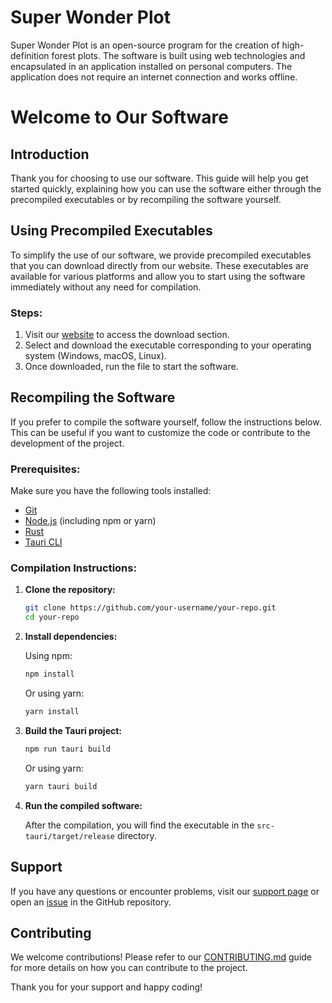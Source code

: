 # Super Wonder Plot

Super Wonder Plot is an open-source program for the creation of high-definition forest plots.
The software is built using web technologies and encapsulated in an application installed on
personal computers. The application does not require an internet connection and works offline.

# Welcome to Our Software

## Introduction

Thank you for choosing to use our software. This guide will help you get started quickly, explaining how you can use the software either through the precompiled executables or by recompiling the software yourself.

## Using Precompiled Executables

To simplify the use of our software, we provide precompiled executables that you can download directly from our website. These executables are available for various platforms and allow you to start using the software immediately without any need for compilation.

### Steps:

1. Visit our [website](https://www.yourwebsite.com) to access the download section.
2. Select and download the executable corresponding to your operating system (Windows, macOS, Linux).
3. Once downloaded, run the file to start the software.

## Recompiling the Software

If you prefer to compile the software yourself, follow the instructions below. This can be useful if you want to customize the code or contribute to the development of the project.

### Prerequisites:

Make sure you have the following tools installed:

- [Git](https://git-scm.com/)
- [Node.js](https://nodejs.org/) (including npm or yarn)
- [Rust](https://www.rust-lang.org/)
- [Tauri CLI](https://tauri.app/v1/guides/getting-started/prerequisites/)

### Compilation Instructions:

1. **Clone the repository:**

    ```sh
    git clone https://github.com/your-username/your-repo.git
    cd your-repo
    ```

2. **Install dependencies:**

    Using npm:

    ```sh
    npm install
    ```

    Or using yarn:

    ```sh
    yarn install
    ```

3. **Build the Tauri project:**

    ```sh
    npm run tauri build
    ```

    Or using yarn:

    ```sh
    yarn tauri build
    ```

4. **Run the compiled software:**

    After the compilation, you will find the executable in the `src-tauri/target/release` directory. 

## Support

If you have any questions or encounter problems, visit our [support page](https://www.yourwebsite.com/support) or open an [issue](https://github.com/your-username/your-repo/issues) in the GitHub repository.

## Contributing

We welcome contributions! Please refer to our [CONTRIBUTING.md](CONTRIBUTING.md) guide for more details on how you can contribute to the project.

Thank you for your support and happy coding!


